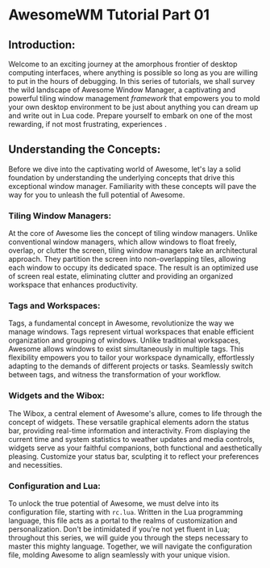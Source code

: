 # AwesomeWM Tutorial Part 01

## Introduction:

Welcome to an exciting journey at the amorphous frontier of desktop computing interfaces, where anything is possible so long as you are willing to put in the hours of debugging. In this series of tutorials, we shall survey the wild landscape of Awesome Window Manager, a captivating and powerful tiling window management *framework* that empowers you to mold your own desktop environment to be just about anything you can dream up and write out in Lua code. Prepare yourself to embark on one of the most rewarding, if not most frustrating, experiences .

## Understanding the Concepts:

Before we dive into the captivating world of Awesome, let's lay a solid foundation by understanding the underlying concepts that drive this exceptional window manager. Familiarity with these concepts will pave the way for you to unleash the full potential of Awesome.

### Tiling Window Managers:

At the core of Awesome lies the concept of tiling window managers. Unlike conventional window managers, which allow windows to float freely, overlap, or clutter the screen, tiling window managers take an architectural approach. They partition the screen into non-overlapping tiles, allowing each window to occupy its dedicated space. The result is an optimized use of screen real estate, eliminating clutter and providing an organized workspace that enhances productivity.

### Tags and Workspaces:

Tags, a fundamental concept in Awesome, revolutionize the way we manage windows. Tags represent virtual workspaces that enable efficient organization and grouping of windows. Unlike traditional workspaces, Awesome allows windows to exist simultaneously in multiple tags. This flexibility empowers you to tailor your workspace dynamically, effortlessly adapting to the demands of different projects or tasks. Seamlessly switch between tags, and witness the transformation of your workflow.

### Widgets and the Wibox:

The Wibox, a central element of Awesome's allure, comes to life through the concept of widgets. These versatile graphical elements adorn the status bar, providing real-time information and interactivity. From displaying the current time and system statistics to weather updates and media controls, widgets serve as your faithful companions, both functional and aesthetically pleasing. Customize your status bar, sculpting it to reflect your preferences and necessities.

### Configuration and Lua:

To unlock the true potential of Awesome, we must delve into its configuration file, starting with `rc.lua`. Written in the Lua programming language, this file acts as a portal to the realms of customization and personalization. Don't be intimidated if you're not yet fluent in Lua; throughout this series, we will guide you through the steps necessary to master this mighty language. Together, we will navigate the configuration file, molding Awesome to align seamlessly with your unique vision.

